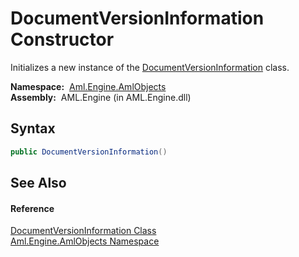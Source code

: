 DocumentVersionInformation Constructor
======================================
Initializes a new instance of the [DocumentVersionInformation][1] class.

  **Namespace:**  [Aml.Engine.AmlObjects][2]  
  **Assembly:**  AML.Engine (in AML.Engine.dll)

Syntax
------

```csharp
public DocumentVersionInformation()
```


See Also
--------

#### Reference
[DocumentVersionInformation Class][1]  
[Aml.Engine.AmlObjects Namespace][2]  

[1]: README.md
[2]: ../README.md
[3]: https://www.automationml.org
[4]: ../../icons/logoShade.png